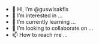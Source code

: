 - 👋 Hi, I’m @guswlsakfls
- 👀 I’m interested in ...
- 🌱 I’m currently learning ...
- 💞️ I’m looking to collaborate on ...
- 📫 How to reach me ...

<!---
guswlsakfls/guswlsakfls is a ✨ special ✨ repository because its `README.md` (this file) appears on your GitHub profile.
You can click the Preview link to take a look at your changes.
--->
